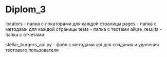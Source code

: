 # Diplom_3
locators - папка с локаторами для каждой страницы 
pages - папка с методами для каждой страницы 
tests - папка с тестами 
allure_results - папка с отчетами

stellar_burgers_api.py - файл с методами api для создания и удаления тестового пользователя
